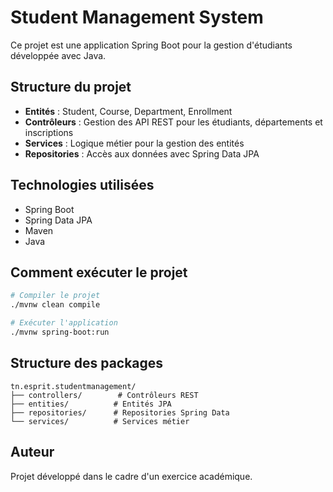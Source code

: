 # Student Management System

Ce projet est une application Spring Boot pour la gestion d'étudiants développée avec Java.

## Structure du projet

- **Entités** : Student, Course, Department, Enrollment
- **Contrôleurs** : Gestion des API REST pour les étudiants, départements et inscriptions
- **Services** : Logique métier pour la gestion des entités
- **Repositories** : Accès aux données avec Spring Data JPA

## Technologies utilisées

- Spring Boot
- Spring Data JPA
- Maven
- Java

## Comment exécuter le projet

```bash
# Compiler le projet
./mvnw clean compile

# Exécuter l'application
./mvnw spring-boot:run
```

## Structure des packages

```
tn.esprit.studentmanagement/
├── controllers/        # Contrôleurs REST
├── entities/          # Entités JPA
├── repositories/      # Repositories Spring Data
└── services/          # Services métier
```

## Auteur

Projet développé dans le cadre d'un exercice académique.
